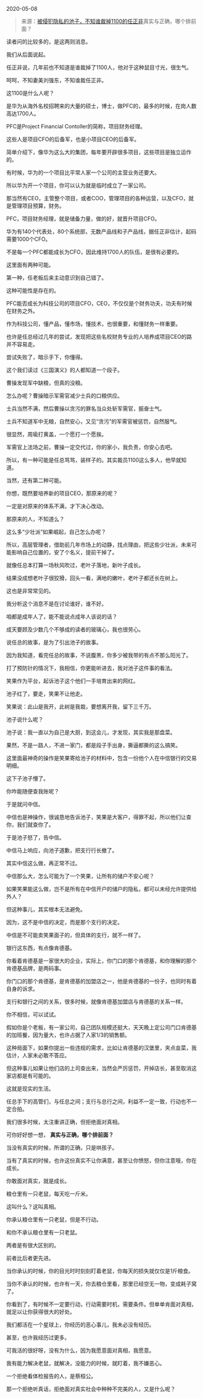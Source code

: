 2020-05-08

> 来源：[被侵犯隐私的池子，不知谁裁掉1100的任正非](http://mp.weixin.qq.com/s?__biz=MzU3NDc5Nzc0NQ==&mid=2247487853&idx=2&sn=f8ad3315e5061570603c059d2a1c22ca&chksm=fd2db3b3ca5a3aa59e285f6eaa9e4deb3e5fe1553dcb751ccb3bcf4012572d4d96d0fda2f1de&scene=27#wechat_redirect)
> ​真实与正确，哪个排前面？

读者问的比较多的，是这两则消息。

  

我们从后面说起。

  

任正非说，几年前也不知道是谁裁掉了1100人，他对于这种鼠目寸光，很生气。

  

呵呵，不知妻美刘强东，不知谁裁任正非。

  

这1100是什么人呢？

  

是华为从海外名校招聘来的大量的硕士，博士，做PFC的，最多的时候，在岗人数高达1700人。

  

PFC是Project Financial Contoller的简称，项目财务经理。

  

这些人是项目CFO的后备军，也是小项目CEO的后备军。

  

简单介绍下，像华为这么大的集团，每年要开辟很多项目，这些项目是独立运作的。

  

有时候，华为的一个项目比平常人家一个公司的主营业务还要大。

  

所以华为开一个项目，你可以认为就是临时成立了一家公司。

  

那当然有CEO，主管整个项目，或者COO，管理项目的各种运营，以及CFO，就是管理项目预算，财务。

  

PFC，项目财务经理，就是储备力量，做的好，就晋升项目CFO。

  

华为有140个代表处，80个系统部，无数产品线和子产品线，据任正非估计，起码需要1000个CFO。

  

不是每一个PFC都能成长为CFO，因此维持1700人的队伍，是很有必要的。

  

这里面有两种可能。

  

第一种，任老板后来主动意识到自己错了。

  

这种可能性是存在的。

  

PFC能否成长为科技公司的项目CFO，CEO，不仅仅是个财务功夫，功夫有时候在财务之外。

  

作为科技公司，懂产品，懂市场，懂技术，也很重要，和懂财务一样重要。

  

也许是任总经过几年的尝试，发现把这些名校财务专业的人培养成项目CEO的路并不容易走。

  

尝试失败了，暗示手下，你懂得。

  

这个我们读过《三国演义》的人都知道一个段子。

  

曹操发现军中缺粮，但真的没粮。

  

怎么办呢？曹操暗示军需官减少士兵的口粮供应。

  

士兵当然不满，然后曹操以贪污的罪名当众处斩军需官，振奋士气。

  

士兵不知道军中无粮，自然安心，又见“贪污”的军需官被惩罚，自然服气。

  

很显然，周瑜打黄盖，一个愿打一个愿挨。

  

军需官上法场之前，曹操一定交代过，你的家小，我负责，你安心去吧。

  

所以，有一种可能是任总骂骂，装样子的。其实裁员1100这么多人，他早就知道。

  

当然，还有第二种可能。

  

你想，既然要培养新的项目CEO，那原来的呢？

  

一定是对原来的体系不满，才下决心改动。

  

那原来的人，不知道么？

  

这么多“少壮派”如果崛起，自己怎么办呢？

  

所以，高层管理者，借助前几年市场上的动静，找点理由，把这些少壮派，未来可能影响自己位置的，安了个名义，提前干掉了。

  

就像任总本打算一场秋风吹过，老叶子落地，新叶子成长。

  

结果没成想老叶子很狡猾，回头一看，满地的嫩叶，老叶子都还长在树上。

  

这也是非常常见的。

  

我分析这个消息不是在讨论谁好，谁不好。

  

咱都是成年人了，能不能说点成年人该说的话？

  

成天要顾及少数几个不够成的读者的玻璃心，我也很劳心。

  

说任总的故事，是为了引出池子的故事。

  

因为我知道，看完任总的故事，不说腹黑，你多少被我带的有点不那么阳光了。

  

打了预防针的情况下，我相信，你更能听进去，我对池子这件事的看法。

  

笑果作为平台，起诉池子这个他们一手培育出来的网红。

  

池子红了，要走，笑果不让他走。

  

笑果说：此山是我开，此树是我栽，要想离开我，留下三千万。

  

池子说什么呢？

  

池子说：我一直以为自己是大厨，到这会儿，才发现，其实我是那盘菜。

  

果然，不是一路人，不进一家门，都是段子手出身，撕逼都撕的这么搞笑。

  

这里面最神奇的操作是笑果寄给池子的材料中，包含一份他个人在中信银行的交易明细。

  

这下子池子懵了。

  

你咋能随便查我账呢？

  

于是就问中信。

  

中信也是神操作，很诚恳地告诉池子，笑果是大客户，得罪不起，所以他们让查你，我们就查你了。

  

于是池子怒了，告中信。

  

中信马上响应，向池子道歉，把支行行长撤了。

  

其实中信这么做，再正常不过。

  

中信那么大，怎么可能为了一个笑果，让所有的储户不安心呢？

  

如果笑果能这么做，岂不是所有在中信开户的储户的隐私，都可以未经允许提供给外人？

  

但这种事儿，其实根本无法避免。

  

因为，这不是中信的决定，而是那个支行的决定。

  

中信是不可能卖笑果面子的，但具体的支行，就不一样了。

  

银行这东西，有点像肯德基。

  

你看着肯德基是一家很大的企业，实际上，你门口的那个肯德基，和你理解的那个肯德基品牌，是两码事。

  

你门口的那个肯德基，是肯德基的加盟店之一，他是肯德基的一份子，也同时有着自身的诉求。

  

支行和银行之间的关系，很多时候，就像肯德基加盟店与肯德基的关系一样。

  

你不相信，可以试试。

  

假如你是个老板，有一家公司，自己团队规模还挺大，天天晚上定公司门口肯德基的加班餐，因为量大，也许占据了人家1/3的销售额。

  

这种局面下，如果你提出一些违规的需求，比如让肯德基的汉堡里，夹点韭菜，我估计，人家未必敢不答应。

  

但这种事儿如果让他们店的上司查出来，当然会严厉惩罚，开掉店长，甚至取消这家店都是有可能的。

  

这就是现实的生活。

  

任总手下的高管们，与任总之间；支行与总行之间，利益不一定一致，行动也不一定合拍。

  

我们很多时候，太注重讲正确，但拒绝面对真相。

  

可你好好想一想， **真实与正确，哪个排前面？**

  

当没有真实的时候，所谓的正确，只是哄孩子。

  

当有了真实的时候，也许这份真实不让你满意，甚至让你愤怒，但你注意哦，你在成长。

  

你敢面对真实，就是成长。

  

粮仓里有一只老鼠，每天吃一斤米。

  

这叫什么？这叫真相。

  

你承认粮仓里有一只老鼠，但是不行动。

  

和你不承认粮仓里有一只老鼠。

  

两者是有很大区别的。

  

前者比后者更先进。

  

当你承认的时候，你的目光时时刻刻盯着老鼠，你每天的损失就仅仅是1斤粮食。

  

当你不承认的时候，也许有一天，你去粮仓里看，那里已经空无一物，变成耗子窝了。

  

你看到了，有时候不一定要行动，行动需要时机，需要条件。但单单肯面对真相，就足以让你获得很大的好处。

  

我们都活在一个星球上，你经历的恶心事儿，我未必没有经历。

  

甚至，也许我经历过更多。

  

可我活的很好呀，没有为什么，因为我愿意面对真相，我愿意。

  

我有能力解决老鼠，就解决，没能力的时候，就盯着，我不嫌恶心。

  

一个拒绝看体检报告的人，是蔡桓公。

  

那一个拒绝听真话，拒绝面对真实社会中种种不完美的人，又是什么呢？

